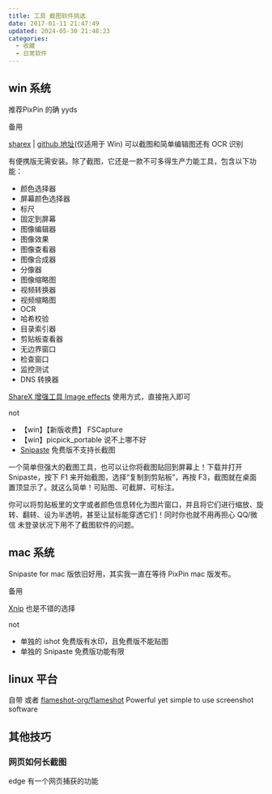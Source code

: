```yaml
---
title: 工具 截图软件挑选
date: 2017-01-11 21:47:49
updated: 2024-05-30 21:48:23
categories:
  - 收藏
  - 日常软件
---
```


## win 系统

推荐PixPin 的确 yyds

备用

[sharex](https://getsharex.com/) | [github 地址](https://github.com/ShareX/ShareX/releases)(仅适用于 Win)  可以截图和简单编辑图还有 OCR 识别

有便携版无需安装。除了截图，它还是一款不可多得生产力能工具，包含以下功能：

* 颜色选择器
* 屏幕颜色选择器
* 标尺
* 固定到屏幕
* 图像编辑器
* 图像效果
* 图像查看器
* 图像合成器
* 分像器
* 图像缩略图
* 视频转换器
* 视频缩略图
* OCR
* 哈希校验
* 目录索引器
* 剪贴板查看器
* 无边界窗口
* 检查窗口
* 监控测试
* DNS 转换器

[ShareX 增强工具 Image effects](https://getsharex.com/image-effects/) 使用方式，直接拖入即可

not

* 【win】【新版收费】 FSCapture
* 【win】picpick_portable 说不上哪不好
* [Snipaste][1] 免费版不支持长截图

一个简单但强大的截图工具，也可以让你将截图贴回到屏幕上！下载并打开 Snipaste，按下 F1 来开始截图，选择“复制到剪贴板”，再按 F3，截图就在桌面置顶显示了。就这么简单！可贴图、可截屏、可标注。

你可以将剪贴板里的文字或者颜色信息转化为图片窗口，并且将它们进行缩放、旋转、翻转、设为半透明，甚至让鼠标能穿透它们！同时你也就不用再担心 QQ/微信 未登录状况下用不了截图软件的问题。

## mac 系统

Snipaste for mac 版依旧好用，其实我一直在等待 PixPin mac 版发布。

备用

[Xnip](https://zh.xnipapp.com/) 也是不错的选择

not

* 单独的 ishot 免费版有水印，且免费版不能贴图
* 单独的 Snipaste 免费版功能有限

## linux 平台

自带 或者 [flameshot-org/flameshot](https://github.com/flameshot-org/flameshot) Powerful yet simple to use screenshot software

## 其他技巧

### 网页如何长截图

edge 有一个网页捕获的功能

  [1]: https://zh.snipaste.com/